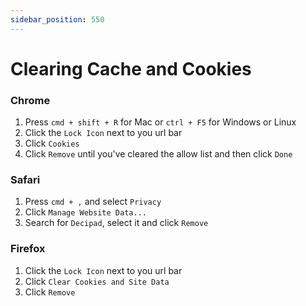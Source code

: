 ```yaml
---
sidebar_position: 550
---
```


# Clearing Cache and Cookies

### Chrome

1. Press `cmd + shift + R` for Mac or `ctrl + F5` for Windows or Linux
2. Click the `Lock Icon` next to you url bar
3. Click `Cookies`
4. Click `Remove` until you've cleared the allow list and then click `Done`

### Safari

1. Press `cmd + ,` and select `Privacy`
2. Click `Manage Website Data...`
3. Search for `Decipad`, select it and click `Remove`

### Firefox

1. Click the `Lock Icon` next to you url bar
2. Click `Clear Cookies and Site Data`
3. Click `Remove`
